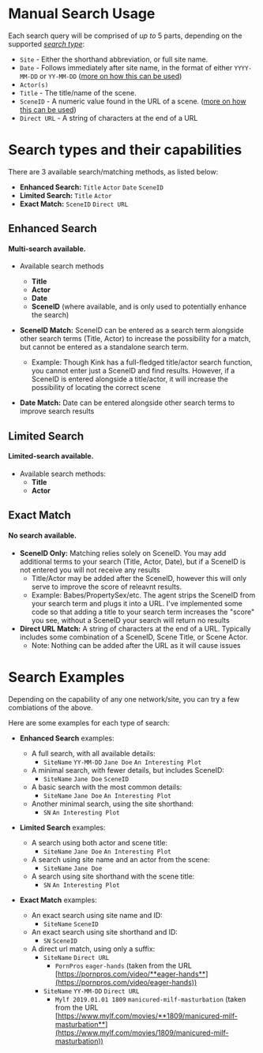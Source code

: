 # Manual Search Usage

Each search query will be comprised of *up to* 5 parts, depending on the supported [*search type*](./manualsearch.md#search-types-and-their-capabilities):
- `Site` - Either the shorthand abbreviation, or full site name.
- `Date` - Follows immediately after site name, in the format of either `YYYY-MM-DD` or `YY-MM-DD` ([more on how this can be used](./manualsearch.md#search-types-and-their-capabilities))
- `Actor(s)`
- `Title` - The title/name of the scene.
- `SceneID` - A numeric value found in the URL of a scene. ([more on how this can be used](./manualsearch.md#search-types-and-their-capabilities))
- `Direct URL` - A string of characters at the end of a URL

# Search types and their capabilities
There are 3 available search/matching methods, as listed below:
+ **Enhanced Search:** `Title` `Actor` `Date` `SceneID`
+ **Limited Search:** `Title` `Actor`
+ **Exact Match:** `SceneID` `Direct URL`

## Enhanced Search
#### Multi-search available.
+ Available search methods
  - **Title**
  - **Actor**
  - **Date**
  - **SceneID** (where available, and is only used to potentially enhance the search)

+ **SceneID Match:** SceneID can be entered as a search term alongside other search terms (Title, Actor) to increase the possibility for a match, but cannot be entered as a standalone search term.
  - Example: Though Kink has a full-fledged title/actor search function, you cannot enter just a SceneID and find results. However, if a SceneID is entered alongside a title/actor, it will increase the possibility of locating the correct scene
+ **Date Match:** Date can be entered alongside other search terms to improve search results

## Limited Search
#### Limited-search available.
+ Available search methods:
  - **Title**
  - **Actor**

## Exact Match
#### No search available.
+ **SceneID Only:** Matching relies solely on SceneID. You may add additional terms to your search (Title, Actor, Date), but if a SceneID is not entered you will not receive any results
  - Title/Actor may be added after the SceneID, however this will only serve to improve the score of releavnt results.
  - Example: Babes/PropertySex/etc. The agent strips the SceneID from your search term and plugs it into a URL. I've implemented some code so that adding a title to your search term increases the "score" you see, without a SceneID your search will return no results
+ **Direct URL Match:** A string of characters at the end of a URL. Typically includes some combination of a SceneID, Scene Title, or Scene Actor.
  - Note: Nothing can be added after the URL as it will cause issues

# Search Examples
Depending on the capability of any one network/site, you can try a few combiations of the above.

Here are some examples for each type of search:
+ **Enhanced Search** examples:
  - A full search, with all available details:
    - `SiteName` `YY-MM-DD` `Jane Doe` `An Interesting Plot`
  - A minimal search, with fewer details, but includes SceneID:
    - `SiteName` `Jane Doe` `SceneID`
  - A basic search with the most common details:
    - `SiteName` `Jane Doe` `An Interesting Plot`
  - Another minimal search, using the site shorthand:
    - `SN` `An Interesting Plot`
  
+ **Limited Search** examples:
  - A search using both actor and scene title:
    - `SiteName` `Jane Doe` `An Interesting Plot`
  - A search using site name and an actor from the scene:
    - `SiteName` `Jane Doe`
  - A search using site shorthand with the scene title:
    - `SN` `An Interesting Plot`
    
+ **Exact Match** examples:
  - An exact search using site name and ID:
    - `SiteName` `SceneID`
  - An exact search using site shorthand and ID:
    - `SN` `SceneID`
  - A direct url match, using only a suffix:
    - `SiteName` `Direct URL`
      - `PornPros` `eager-hands` (taken from the URL [https://pornpros.com/video/**eager-hands**](https://pornpros.com/video/eager-hands))
    - `SiteName` `YY-MM-DD` `Direct URL`
      - `Mylf 2019.01.01 1809` `manicured-milf-masturbation` (taken from the URL [https://www.mylf.com/movies/**1809/manicured-milf-masturbation**](https://www.mylf.com/movies/1809/manicured-milf-masturbation))
